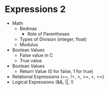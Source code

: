 # Expressions 2

* Math
    * Bedmas
        * Role of Parentheses
    * Types of Division (integer, float)
    * Modulus
* Boolean Values
    * False value in C
    * True value
* Boolean Values
    * Return Value (0 for false, 1 for true)
* Relational Expressions (==, !=, >, >=, <, <=)
* Logical Expressions (&&, ||, !)